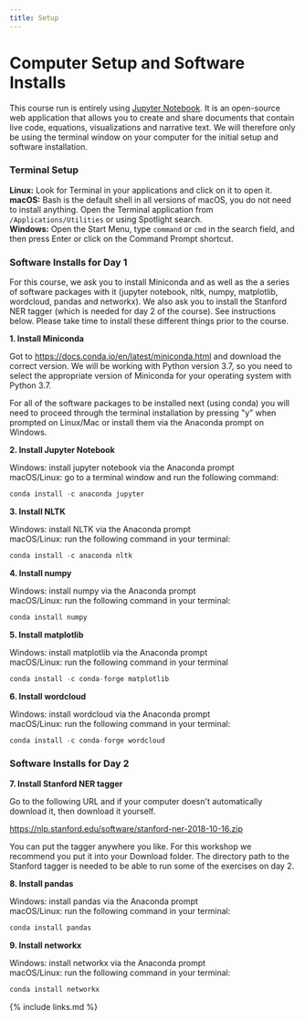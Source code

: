 ```yaml
---
title: Setup
---
```


# Computer Setup and Software Installs
This course run is entirely using [Jupyter Notebook](https://jupyter.org).  It is an open-source web application that allows you to create and share documents that contain live code, equations, visualizations and narrative text.  We will therefore only be using the terminal window on your computer for the initial setup and software installation.

### Terminal Setup
__Linux:__ Look for Terminal in your applications and click on it to open it.  
__macOS:__ Bash is the default shell in all versions of macOS, you do not need to install anything. Open the Terminal application from ``/Applications/Utilities`` or using Spotlight search.  
__Windows:__ Open the Start Menu, type ```command``` or ```cmd``` in the search field, and then press Enter or click on the Command Prompt shortcut.

### Software Installs for Day 1

For this course, we ask you to install Miniconda and as well as the a series of software packages with it (jupyter notebook, nltk, numpy, matplotlib, wordcloud, pandas and networkx).  We also ask you to install the Stanford NER tagger (which is needed for day 2 of the course).  See instructions below.  Please take time to install these different things prior to the course.

__1. Install Miniconda__

Got to https://docs.conda.io/en/latest/miniconda.html and download the correct version.  We will be working with Python version 3.7, so you need to select the appropriate version of Miniconda for your operating system with Python 3.7.

For all of the software packages to be installed next (using conda) you will need to proceed through the terminal installation by pressing "y" when prompted on Linux/Mac or install them via the Anaconda prompt on Windows.

__2. Install Jupyter Notebook__

Windows: install jupyter notebook via the Anaconda prompt  
macOS/Linux: go to a terminal window and run the following command:


```python
conda install -c anaconda jupyter
```

__3. Install NLTK__

Windows: install NLTK via the Anaconda prompt  
macOS/Linux: run the following command in your terminal:


```python
conda install -c anaconda nltk
```

__4. Install numpy__

Windows: install numpy via the Anaconda prompt  
macOS/Linux: run the following command in your terminal:


```python
conda install numpy
```

__5. Install matplotlib__

Windows: install matplotlib via the Anaconda prompt  
macOS/Linux: run the following command in your terminal


```python
conda install -c conda-forge matplotlib
```

__6. Install wordcloud__

Windows: install wordcloud via the Anaconda prompt  
macOS/Linux: run the following command in your terminal:


```python
conda install -c conda-forge wordcloud
```

### Software Installs for Day 2

__7. Install Stanford NER tagger__

Go to the following URL and if your computer doesn't automatically download it, then download it yourself.

https://nlp.stanford.edu/software/stanford-ner-2018-10-16.zip

You can put the tagger anywhere you like.  For this workshop we recommend you put it into your Download folder.  The directory path to the Stanford tagger is needed to be able to run some of the exercises on day 2.

__8. Install pandas__

Windows: install pandas via the Anaconda prompt  
macOS/Linux: run the following command in your terminal:


```python
conda install pandas
```

__9. Install networkx__

Windows: install networkx via the Anaconda prompt  
macOS/Linux: run the following command in your terminal:


```python
conda install networkx
```

{% include links.md %}
